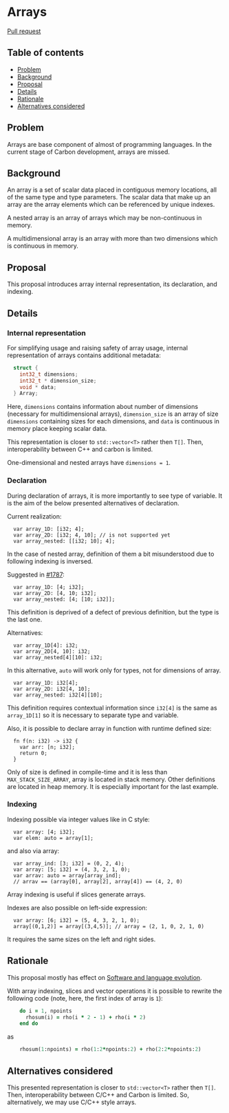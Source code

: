 # Arrays

<!--
Part of the Carbon Language project, under the Apache License v2.0 with LLVM
Exceptions. See /LICENSE for license information.
SPDX-License-Identifier: Apache-2.0 WITH LLVM-exception
-->

[Pull request](https://github.com/carbon-language/carbon-lang/pull/1928)

<!-- toc -->

## Table of contents

-   [Problem](#problem)
-   [Background](#background)
-   [Proposal](#proposal)
-   [Details](#details)
-   [Rationale](#rationale)
-   [Alternatives considered](#alternatives-considered)

<!-- tocstop -->

## Problem

Arrays are base component of almost of programming languages. In the current
stage of Carbon development, arrays are missed.

## Background

An array is a set of scalar data placed in contiguous memory locations, all of
the same type and type parameters. The scalar data that make up an array are the
array elements which can be referenced by unique indexes.

A nested array is an array of arrays which may be non-continuous in memory.

A multidimensional array is an array with more than two dimensions which is
continuous in memory.

## Proposal

This proposal introduces array internal representation, its declaration, and
indexing.

## Details

### Internal representation

For simplifying usage and raising safety of array usage, internal representation
of arrays contains additional metadata:
```cpp
  struct {
    int32_t dimensions;
    int32_t * dimension_size;
    void * data;
  } Array;
```
Here, `dimensions` contains information about number of dimensions (necessary
for multidimensional arrays), `dimension_size` is an array of size `dimensions`
containing sizes for each dimensions, and `data` is continuous in memory place
keeping scalar data.

This representation is closer to `std::vector<T>` rather then `T[]`. Then,
interoperability between C++ and carbon is limited.

One-dimensional and nested arrays have `dimensions = 1`.

### Declaration

During declaration of arrays, it is more importantly to see type of variable.
It is the aim of the below presented alternatives of declaration.

Current realization:
```carbon
  var array_1D: [i32; 4];
  var array_2D: [i32; 4, 10]; // is not supported yet
  var array_nested: [[i32; 10]; 4];
```
In the case of nested array, definition of them a bit misunderstood due to
following indexing is inversed.

Suggested in [#1787](https://github.com/carbon-language/carbon-lang/pull/1787):
```carbon
  var array_1D: [4; i32];
  var array_2D: [4, 10; i32];
  var array_nested: [4; [10; i32]];
```
This definition is deprived of a defect of previous definition, but the type is
the last one.

Alternatives:
```carbon
  var array_1D[4]: i32;
  var array_2D[4, 10]: i32;
  var array_nested[4][10]: i32;
```
In this alternative, `auto` will work only for types, not for dimensions of
array.

```carbon
  var array_1D: i32[4];
  var array_2D: i32[4, 10];
  var array_nested: i32[4][10];
```
This definition requires contextual information since `i32[4]` is the same as
`array_1D[1]` so it is necessary to separate type and variable.

Also, it is possible to declare array in function with runtime defined size:
```carbon
  fn f(n: i32) -> i32 {
    var arr: [n; i32];
    return 0;
  }
```

Only of size is defined in compile-time and it is less than
`MAX_STACK_SIZE_ARRAY`, array is located in stack memory. Other definitions are
located in heap memory. It is especially important for the last example.

### Indexing

Indexing possible via integer values like in C style:
```carbon
  var array: [4; i32];
  var elem: auto = array[1];
```
and also via array:
```carbon
  var array_ind: [3; i32] = (0, 2, 4);
  var array: [5; i32] = (4, 3, 2, 1, 0);
  var arrav: auto = array[array_ind];
  // arrav == (array[0], array[2], array[4]) == (4, 2, 0)
```
Array indexing is useful if slices generate arrays.

Indexes are also possible on left-side expression:
```carbon
  var array: [6; i32] = (5, 4, 3, 2, 1, 0);
  array[(0,1,2)] = array[(3,4,5)]; // array = (2, 1, 0, 2, 1, 0)
```
It requires the same sizes on the left and right sides.

## Rationale

This proposal mostly has effect on [Software and language evolution](/docs/project/goals.md#software-and-language-evolution).

With array indexing, slices and vector operations it is possible to rewrite the
following code (note, here, the first index of array is `1`):
```fortran
    do i = 1, npoints
      rhosum(i) = rho(i * 2 - 1) + rho(i * 2)
    end do
```
as
```fortran
    rhosum(1:npoints) = rho(1:2*npoints:2) + rho(2:2*npoints:2)
```

## Alternatives considered

This presented representation is closer to `std::vector<T>` rather then `T[]`.
Then, interoperability between C/C++ and Carbon is limited. So, alternatively,
we may use C/C++ style arrays.

